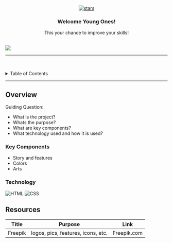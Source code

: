 <a name="readme-top">

<br/>

<br />
<div align="center">
  <a href="https://github.com/zyx-0314/">
  <a href="https://github.com/Bea3Ines/WD-Seatwork_4.git">
  <a href="https://www.freepik.com/icon/fun_11705443#fromView=search&page=1&position=16&uuid=91f38795-67b4-4620-a6fb-3dddd1977998"Icon by Reion>
  <!-- TODO: If you want to add logo or banner you can add it here -->
    <img scr="assets/img/fun_11705443.png" alt="stars" width=>
  </a>
<!-- TODO: Change Title to the name of the title of your Project -->
  <h3 align="center">Welcome Young Ones!</h3>
</div>
<!-- TODO: Make a short description -->
<div align="center">
  This your chance to improve your skills!
</div>

<br />

<!-- TODO: Change the zyx-0314 into your github username  -->
<!-- TODO: Change the WD-Template-Project into the same name of your folder -->
![](https://visit-counter.vercel.app/counter.png?page=Bea3Ines/WD-Seatwork_4)

---

<br />
<br />

<!-- TODO: If you want to add more layers for your readme -->
<details>
  <summary>Table of Contents</summary>
  <ol>
    <li>
      <a href="#overview">Overview</a>
      <ol>
        <li>
          <a href="#key-components">Key Components</a>
        </li>
        <li>
          <a href="#technology">Technology</a>
        </li>
      </ol>
    </li>
    <!--<li>
      <a href="#rule,-practices-and-principles">Rules, Practices and Principles</a>
    </li>
    <li>
      <a href="#resources">Resources</a>
    </li>-->
  </ol>
</details>

---

## Overview

<!-- TODO: To be changed -->
<!-- The following are just sample -->
<!--Description of the project in details.-->

Guiding Question:
- What is the project?
- Whats the purpose?
- What are key components?
- What technology used and how it is used?

### Key Components
<!-- TODO: List of Key Components -->
<!-- The following are just sample -->
- Story and features
- Colors
- Arts

### Technology
<!-- TODO: List of Technology Used -->
![HTML](https://img.shields.io/badge/HTML-E34F26?style=for-the-badge&logo=html5&logoColor=white)
![CSS](https://img.shields.io/badge/CSS-1572B6?style=for-the-badge&logo=css3&logoColor=white)
<!--[JavaScript](https://img.shields.io/badge/JavaScript-F7DF1E?style=for-the-badge&logo=javascript&logoColor=white)-->

<!--## Rules, Practices and Principles
1. Always use `WD-` in the front of the Title of the Project for the Subject followed by your custom naming.
2. Do not rename any .html files; always use `index.html` as the filename.
3. Place Files in their respective folders.
4. All file naming are in camel case.
   - Camel case is naming format where there is no white space in separation of each words, the first word is in all lower case while the succeding words first letter are in upper followed by lower cased letters.
   - ex.: buttonAnimatedStyle.css
5. Use only `External CSS`.
6. Renaming of Pages folder names are a must, and relates to what it is doing or data it holding.
7. File Structure to follow below.

```
WD-ProjectName
└─ assets
|   └─ css
|   |   └─ style.css
|   └─ img
|   |   └─ fileWith.jpeg/.jpg/.webp/.png
|   └─ js
|       └─ script.js
└─ pages
|  └─ pageName
|     └─ assets
|     |  └─ css
|     |  |  └─ style.css
|     |  └─ img
|     |  |  └─ fileWith.jpeg/.jpg/.webp/.png
|     |  └─ js
|     |     └─ script.js
|     └─ index.html
└─ index.html
└─ readme.md
```-->

## Resources

<!-- TODO: Add References -->
| Title | Purpose | Link |
|-|-|-|
| Freepik | logos, pics, features, icons, etc. | Freepik.com |
